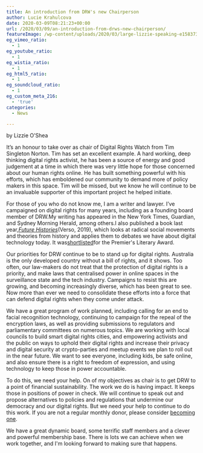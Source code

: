 ```yaml
---
title: An introduction from DRW's new Chairperson
author: Lucie Krahulcova
date: 2020-03-09T08:21:23+00:00
url: /2020/03/09/an-introduction-from-drws-new-chairperson/
featureImage: /wp-content/uploads/2020/03/large-lizzie-speaking-e1583739949927.jpg
eg_vimeo_ratio:
  - 1
eg_youtube_ratio:
  - 1
eg_wistia_ratio:
  - 1
eg_html5_ratio:
  - 1
eg_soundcloud_ratio:
  - 1
eg_custom_meta_216:
  - 'true'
categories:
  - News

---
```

by Lizzie O&#8217;Shea

It&#8217;s an honour to take over as chair of Digital Rights Watch from Tim Singleton Norton. Tim has set an excellent example. A hard working, deep thinking digital rights activist, he has been a source of energy and good judgement at a time in which there was very little hope for those concerned about our human rights online. He has built something powerful with his efforts, which has emboldened our community to demand more of policy makers in this space. Tim will be missed, but we know he will continue to be an invaluable supporter of this important project he helped initiate.

For those of you who do not know me, I am a writer and lawyer. I&#8217;ve campaigned on digital rights for many years, including as a founding board member of DRW.My writing has appeared in the New York Times, Guardian, and Sydney Morning Herald, among others.I also published a book last year,_[Future Histories][1]_(Verso, 2019), which looks at radical social movements and theories from history and applies them to debates we have about digital technology today. It was[shortlisted][2]for the Premier's Literary Award.

Our priorities for DRW continue to be to stand up for digital rights. Australia is the only developed country without a bill of rights, and it shows. Too often, our law-makers do not treat that the protection of digital rights is a priority, and make laws that centralised power in online spaces in the surveillance state and the tech industry. Campaigns to resist this are growing, and becoming increasingly diverse, which has been great to see. Now more than ever we need to consolidate these efforts into a force that can defend digital rights when they come under attack.

We have a great program of work planned, including calling for an end to facial recognition technology, continuing to campaign for the repeal of the encryption laws, as well as providing submissions to regulators and parliamentary committees on numerous topics. We are working with local councils to build smart digital rights cities, and empowering activists and the public on ways to uphold their digital rights and increase their privacy and digital security at crypto-parties and meetup events we plan to roll out in the near future.  We want to see everyone, including kids, be safe online, and also ensure there is a right to freedom of expression, and using technology to keep those in power accountable.

To do this, we need your help. On of my objectives as chair is to get DRW to a point of financial sustainability. The work we do is having impact. It keeps those in positions of power in check. We will continue to speak out and propose alternatives to policies and regulations that undermine our democracy and our digital rights. But we need your help to continue to do this work. If you are not a regular monthly donor, please consider [becoming one][3].

We have a great dynamic board, some terrific staff members and a clever and powerful membership base. There is lots we can achieve when we work together, and I'm looking forward to making sure that happens.

 [1]: https://lizzieoshea.com/future-histories/
 [2]: https://www.wheelercentre.com/projects/victorian-premier-s-literary-awards-2020/future-histories
 [3]: https://digitalrightswatch.org.au/donate/

